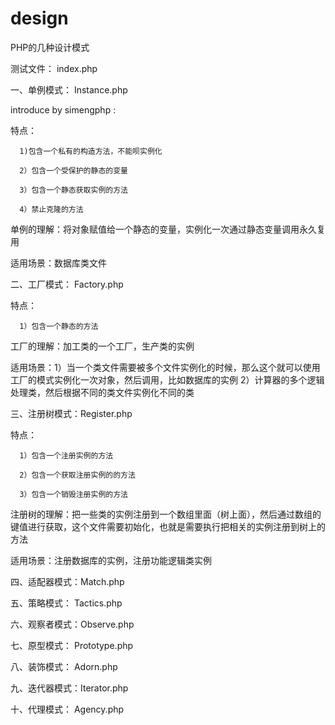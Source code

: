 # design
PHP的几种设计模式

测试文件：  index.php

一、单例模式：  Instance.php

introduce by simengphp :

特点：

      1)包含一个私有的构造方法，不能呗实例化

      2）包含一个受保护的静态的变量

      3）包含一个静态获取实例的方法

      4）禁止克隆的方法

单例的理解：将对象赋值给一个静态的变量，实例化一次通过静态变量调用永久复用

适用场景：数据库类文件

二、工厂模式：  Factory.php

特点：

      1）包含一个静态的方法

工厂的理解：加工类的一个工厂，生产类的实例

适用场景：1）当一个类文件需要被多个文件实例化的时候，那么这个就可以使用工厂的模式实例化一次对象，然后调用，比如数据库的实例 2）计算器的多个逻辑处理类，然后根据不同的类文件实例化不同的类


三、注册树模式：Register.php

特点：

      1）包含一个注册实例的方法

      2）包含一个获取注册实例的的方法

      3）包含一个销毁注册实例的方法

注册树的理解：把一些类的实例注册到一个数组里面（树上面），然后通过数组的键值进行获取，这个文件需要初始化，也就是需要执行把相关的实例注册到树上的方法

适用场景：注册数据库的实例，注册功能逻辑类实例



四、适配器模式：Match.php

五、策略模式：  Tactics.php

六、观察者模式：Observe.php

七、原型模式：  Prototype.php

八、装饰模式：  Adorn.php

九、迭代器模式：Iterator.php

十、代理模式：  Agency.php



